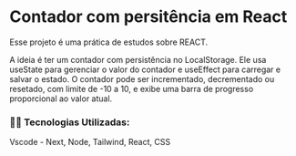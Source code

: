 # Contador com persitência em React

Esse projeto é uma prática de estudos sobre REACT.

 A ideia é ter um contador com persistência no LocalStorage. Ele usa useState para gerenciar o valor do contador e useEffect para carregar e salvar o estado. O contador pode ser incrementado, decrementado ou resetado, com limite de -10 a 10, e exibe uma barra de progresso proporcional ao valor atual.

### 👨‍💻️ Tecnologias Utilizadas:
Vscode - Next, Node, Tailwind, React, CSS
